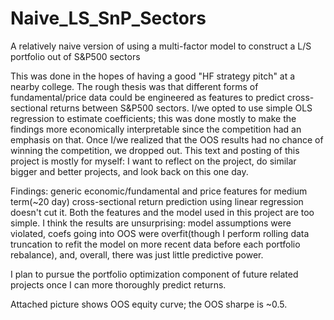 # Naive_LS_SnP_Sectors
A relatively naive version of using a multi-factor model to construct a L/S portfolio out of S&amp;P500 sectors


This was done in the hopes of having a good "HF strategy pitch" at a nearby college. The rough thesis was that different forms of fundamental/price data could be engineered as features to predict cross-sectional returns between S&P500 sectors. I/we opted to use simple OLS regression to estimate coefficients; this was done mostly to make the findings more economically interpretable since the competition had an emphasis on that. Once I/we realized that the OOS results had no chance of winning the competition, we dropped out. This text and posting of this project is mostly for myself: I want to reflect on the project, do similar bigger and better projects, and look back on this one day. 


Findings: generic economic/fundamental and price features for medium term(~20 day) cross-sectional return prediction using linear regression doesn't cut it. Both the features and the model used in this project are too simple. I think the results are unsurprising: model assumptions were violated, coefs going into OOS were overfit(though I perform rolling data truncation to refit the model on more recent data before each portfolio rebalance), and, overall, there was just little predictive power. 


I plan to pursue the portfolio optimization component of future related projects once I can more thoroughly predict returns.


Attached picture shows OOS equity curve; the OOS sharpe is ~0.5. 



